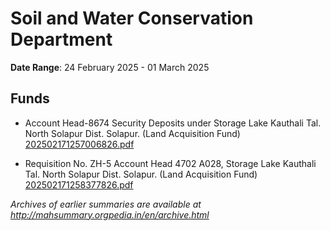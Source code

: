 # Soil and Water Conservation Department

**Date Range**: 24 February 2025 - 01 March 2025


## Funds
- Account Head-8674 Security Deposits under Storage Lake Kauthali Tal. North Solapur Dist. Solapur. (Land Acquisition Fund)\
  [202502171257006826.pdf](https://gr.maharashtra.gov.in/Site/Upload/Government%20Resolutions/English/202502171257006826.pdf)

- Requisition No. ZH-5 Account Head 4702 A028, Storage Lake Kauthali Tal. North Solapur Dist. Solapur. (Land Acquisition Fund)\
  [202502171258377826.pdf](https://gr.maharashtra.gov.in/Site/Upload/Government%20Resolutions/English/202502171258377826.pdf)


*Archives of earlier summaries are available at http://mahsummary.orgpedia.in/en/archive.html*